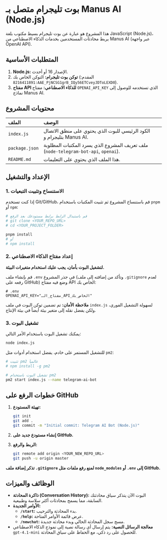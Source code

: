 # بوت تليجرام متصل بـ Manus AI (Node.js)

هذا المشروع هو عبارة عن بوت تليجرام بسيط مكتوب بلغة JavaScript (Node.js)، يربط محادثات المستخدمين بخدمات الذكاء الاصطناعي من Manus AI (عبر واجهة OpenAI API).

## المتطلبات الأساسية

1.  **Node.js:** الإصدار 16 أو أحدث.
2.  **توكن بوت تليجرام:** التوكن الخاص بك (المقدم: `8216411891:AAE_PjNCSG1grB_IQy56ETCveyJDToLEXD0`).
3.  **مفتاح API للذكاء الاصطناعي:** مفتاح `OPENAI_API_KEY` الذي تستخدمه للوصول إلى نماذج Manus AI.

## محتويات المشروع

| الملف | الوصف |
| :--- | :--- |
| `index.js` | الكود الرئيسي للبوت الذي يحتوي على منطق الاتصال بتليجرام و Manus AI. |
| `package.json` | ملف تعريف المشروع الذي يسرد المكتبات المطلوبة (`node-telegram-bot-api`, `openai`). |
| `README.md` | هذا الملف الذي يحتوي على التعليمات. |

## الإعداد والتشغيل

### 1. الاستنساخ وتثبيت التبعيات

إذا كنت تستخدم Git/GitHub، قم باستنساخ المشروع ثم تثبيت المكتبات باستخدام `pnpm` أو `npm`:

```bash
# قم باستبدال الرابط برابط مستودعك بعد الرفع
# git clone <YOUR_REPO_URL>
# cd <YOUR_PROJECT_FOLDER>

pnpm install
# أو
# npm install
```

### 2. إعداد مفتاح الذكاء الاصطناعي

**لتشغيل البوت بأمان، يجب عليك استخدام متغيرات البيئة.**

قم بإنشاء ملف `.env` في جذر المشروع (وتأكد من إضافته إلى ملف `.gitignore` لعدم رفعه على GitHub) وضع فيه مفتاح API الخاص بك:

```
# .env
OPENAI_API_KEY="مفتاح_الـ_API_الخاص_بك"
```

**ملاحظة الأمان:** تم تضمين توكن البوت في ملف `index.js` لسهولة التشغيل الفوري، ولكن يفضل نقله إلى متغير بيئة أيضاً في بيئة الإنتاج.

### 3. تشغيل البوت

يمكنك تشغيل البوت باستخدام الأمر التالي:

```bash
node index.js
```

للتشغيل المستمر على خادم، يفضل استخدام أدوات مثل `pm2`:

```bash
# تثبيت pm2 عالمياً
# npm install -g pm2

# تشغيل البوت باستخدام pm2
pm2 start index.js --name telegram-ai-bot
```

## خطوات الرفع على GitHub

1.  **تهيئة المستودع:**
    ```bash
    git init
    git add .
    git commit -m "Initial commit: Telegram AI Bot (Node.js)"
    ```

2.  **إنشاء مستودع جديد على GitHub.**

3.  **الربط والرفع:**
    ```bash
    git remote add origin <YOUR_NEW_REPO_URL>
    git push -u origin master
    ```

**تذكر إضافة ملف `.gitignore` لمنع رفع ملفات مثل `node_modules` أو `.env` إلى GitHub.**

## الوظائف والميزات

*   **ذاكرة المحادثة (Conversation History):** البوت الآن يتذكر سياق محادثتك السابقة، مما يسمح بمحادثات أكثر سلاسة وطبيعية.
*   **الأوامر الجديدة:**
    *   **`/start`:** بدء المحادثة والترحيب.
    *   **`/help`:** عرض قائمة الأوامر المتاحة.
    *   **`/newchat`:** مسح سجل المحادثة الحالي وبدء محادثة جديدة.
*   **معالجة الرسائل النصية:** يتم إرسال أي رسالة نصية إلى نموذج الذكاء الاصطناعي `gpt-4.1-mini` للحصول على رد ذكي، مع الحفاظ على سياق المحادثة.
